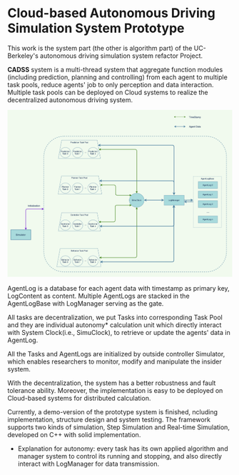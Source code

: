 # **Cloud-based Autonomous Driving Simulation System Prototype**

This work is the system part (the other is algorithm part) of the UC-Berkeley's autonomous driving simulation system refactor Project. 

**CADSS** system is a multi-thread system that aggregate function modules (including prediction, planning and controlling) from each agent to multiple task pools, reduce agents' job to only perception and data interaction. Multiple task pools can be deployed on Cloud systems to realize the decentralized autonomous driving system. 

![CADSS_prototype](CADSS_prototype.png)

AgentLog is a database for each agent data with timestamp as primary key, LogContent as content. Multiple AgentLogs are stacked in the AgentLogBase with LogManager serving as the gate.

All tasks are decentralization, we put Tasks into corresponding Task Pool and they are individual autonomy* calculation unit which directly interact with System Clock(i.e., SimuClock), to retrieve or update the agents' data in AgentLog. 

All the Tasks and AgentLogs are initialized by outside controller Simulator, which enables researchers to monitor, modify and manipulate the insider system.

With the decentralization, the system has a better robustness and fault tolerance ability. Moreover, the implementation is easy to be deployed on Cloud-based systems for distributed calculation.

Currently, a demo-version of the prototype system is finished, ncluding implementation, structure design and system testing. The framework supports two kinds of simulation, Step Simulation and Real-time Simulation, developed on C++ with solid implementation.





* Explanation for autonomy: every task has its own applied algorithm and manager system to control its running and stopping, and also directly interact with LogManager for data transmission. 
